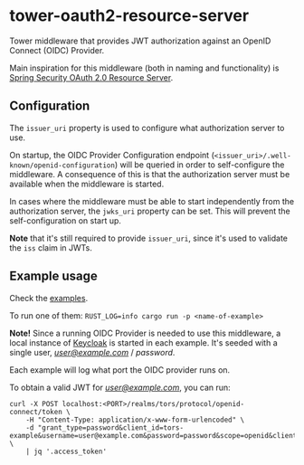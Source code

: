 # tower-oauth2-resource-server

Tower middleware that provides JWT authorization against an OpenID Connect (OIDC) Provider.

Main inspiration for this middleware (both in naming and functionality) is [Spring Security OAuth 2.0 Resource Server](https://docs.spring.io/spring-security/reference/servlet/oauth2/resource-server/index.html).

## Configuration

The `issuer_uri` property is used to configure what authorization server to use.

On startup, the OIDC Provider Configuration endpoint (`<issuer_uri>/.well-known/openid-configuration`) will be queried in order to self-configure the middleware.
A consequence of this is that the authorization server must be available when the middleware is started.

In cases where the middleware must be able to start independently from the authorization server, the `jwks_uri` property can be set.
This will prevent the self-configuration on start up.

**Note** that it's still required to provide `issuer_uri`, since it's used to validate the `iss` claim in JWTs.

## Example usage

Check the [examples](./examples/).

To run one of them: `RUST_LOG=info cargo run -p <name-of-example>`

**Note!** Since a running OIDC Provider is needed to use this middleware, a local instance of [Keycloak](https://www.keycloak.org/) is started in each example.
It's seeded with a single user, *user@example.com* / *password*.

Each example will log what port the OIDC provider runs on.

To obtain a valid JWT for *user@example.com*, you can run:

```
curl -X POST localhost:<PORT>/realms/tors/protocol/openid-connect/token \
    -H "Content-Type: application/x-www-form-urlencoded" \
    -d "grant_type=password&client_id=tors-example&username=user@example.com&password=password&scope=openid&client_secret=SGkkbV1nCLfKfr0Zxyig6isRgT1RdK2q" \
    | jq '.access_token'
```
